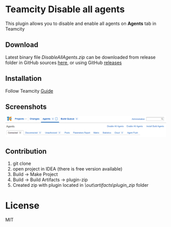 Teamcity Disable all agents
===============

This plugin allows you to disable and enable all agents on **Agents** tab in Teamcity

Download
--------
Latest binary file *DisableAllAgents.zip* can be downloaded from release folder in GitHub sources [here](https://github.com/bunopus/Teamcity.DisableAllAgents/blob/master/release/DisableAllAgents.zip?raw=true), or using GitHub [releases](https://github.com/bunopus/Teamcity.DisableAllAgents/releases)

Installation
------------
Follow Teamcity [Guide](https://confluence.jetbrains.com/display/TCD9/Installing+Additional+Plugins)

Screenshots
-----------
![Screenshot1](https://github.com/bunopus/Teamcity.DisableAllAgents/blob/master/screenshots/buttons.png?raw=true)

Contribution
-----------
1. git clone
2. open project in IDEA (there is free version available)
3. Build -> Make Project
4. Build -> Build Artifacts -> plugin-zip
5. Created zip with plugin located in *\out\artifacts\plugin_zip* folder


License
=======
MIT